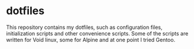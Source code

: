 # dotfiles

This repository contains my dotfiles, such as configuration files, initialization scripts and other convenience scripts.
Some of the scripts are written for Void linux, some for Alpine and at one point I tried Gentoo.
